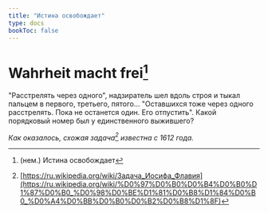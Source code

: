 ```yaml
---
title: "Истина освобождает"
type: docs
bookToc: false
---
```

# Wahrheit macht frei[^1]
"Расстрелять через одного", надзиратель шел вдоль строя и тыкал пальцем в первого, третьего, пятого… "Оставшихся тоже через одного расстрелять. Пока не останется один. Его отпустить". Какой порядковый номер был у единственного выжившего? 

_Как оказалось, схожая задача[^2] известна с 1612 года._

[^1]: (нем.) Истина освобождает
[^2]: [https://ru.wikipedia.org/wiki/Задача_Иосифа_Флавия](https://ru.wikipedia.org/wiki/%D0%97%D0%B0%D0%B4%D0%B0%D1%87%D0%B0_%D0%98%D0%BE%D1%81%D0%B8%D1%84%D0%B0_%D0%A4%D0%BB%D0%B0%D0%B2%D0%B8%D1%8F)
